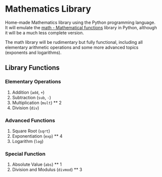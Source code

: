 # Mathematics Library

Home-made Mathematics library using the Python programming language. It will emulate the [math - Mathematical functions](https://www.google.com/url?sa=t&rct=j&q=&esrc=s&source=web&cd=&cad=rja&uact=8&ved=2ahUKEwj738W6iLv9AhX6kokEHejhDfcQFnoECAkQAQ&url=https%3A%2F%2Fdocs.python.org%2F3%2Flibrary%2Fmath.html&usg=AOvVaw26GwSqIFLX1e1HscI8nzVo) library in Python, although it will be a much less complete version.

The math library will be rudimentary but fully functional, including all elementary arithmetic operations and some more advanced topics (exponents and logarithms).

## Library Functions

### Elementary Operations

1. Addition (`add`, `+`) 
2. Subtraction (`sub`, `-`)
3. Multiplication (`mult`) ** 2
4. Division (`div`)

### Advanced Functions

1. Square Root (`sqrt`)
2. Exponentiation (`exp`) ** 4
3. Logarithm (`log`)

### Special Function

1. Absolute Value (`abs`) ** 1
2. Division and Modulus (`divmod`) ** 3

